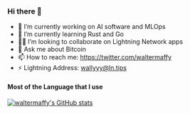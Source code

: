 ### Hi there 👋

- 🔭 I’m currently working on AI software and MLOps
- 🌱 I’m currently learning Rust and Go
- 🧑‍💻 I’m looking to collaborate on Lightning Network apps
- 💬 Ask me about Bitcoin
- 📫 How to reach me: https://twitter.com/waltermaffy 
- ⚡ Lightning Address: [wallyyy@ln.tips](wallyyy@ln.tips)

#### Most of the Language that I use
[![waltermaffy's GitHub stats](https://github-readme-stats-alpha-rust.vercel.app/api?username=waltermaffy&show_icons=true&hide_border=true&count_private=true&title_color=2aa889&icon_color=599cab&text_color=99d1ce&bg_color=0c1016)](https://github.com/anuraghazra/github-readme-stats) &nbsp;

